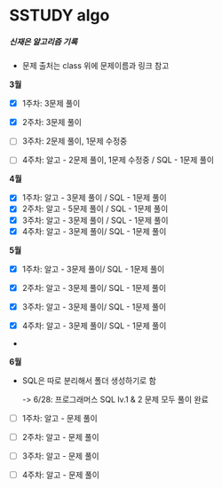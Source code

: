 # SSTUDY algo

##### 신재은 알고리즘 기록

- 문제 출처는 class 위에 문제이름과 링크 참고

**3월**

- [x] 1주차: 3문제 풀이

- [x] 2주차: 3문제 풀이

- [ ] 3주차: 2문제 풀이, 1문제 수정중

- [ ] 4주차: 알고 - 2문제 풀이, 1문제 수정중 / SQL - 1문제 풀이

**4월**

- [x] 1주차: 알고 - 3문제 풀이 / SQL - 1문제 풀이
- [x] 2주차: 알고 - 5문제 풀이 / SQL - 1문제 풀이
- [x] 3주차: 알고 - 3문제 풀이 / SQL - 1문제 풀이
- [x] 4주차: 알고 - 3문제 풀이/ SQL - 1문제 풀이

**5월**

- [x] 1주차: 알고 - 3문제 풀이/ SQL - 1문제 풀이

- [x] 2주차: 알고 - 3문제 풀이/ SQL - 1문제 풀이

- [x] 3주차: 알고 - 3문제 풀이/ SQL - 1문제 풀이

- [x] 4주차: 알고 - 3문제 풀이/ SQL - 1문제 풀이

- 

**6월**

- SQL은 따로 분리해서 폴더 생성하기로 함
  
  -> 6/28: 프로그래머스 SQL lv.1 & 2 문제 모두 풀이 완료

- [ ] 1주차: 알고 - 문제 풀이

- [ ] 2주차: 알고 - 문제 풀이

- [ ] 3주차: 알고 - 문제 풀이

- [ ] 4주차: 알고 - 문제 풀이
